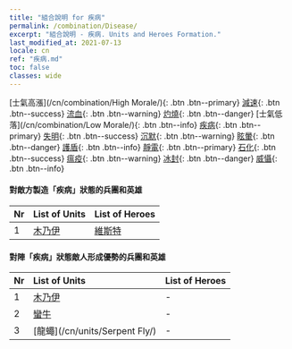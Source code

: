 ```yaml
---
title: "組合說明 for 疾病"
permalink: /combination/Disease/
excerpt: "組合說明 - 疾病. Units and Heroes Formation."
last_modified_at: 2021-07-13
locale: cn
ref: "疾病.md"
toc: false
classes: wide
---
```


  [士氣高漲](/cn/combination/High Morale/){: .btn .btn--primary} [減速](/cn/combination/Slow/){: .btn .btn--success} [流血](/cn/combination/Bleeding/){: .btn .btn--warning} [灼燒](/cn/combination/Burning/){: .btn .btn--danger} [士氣低落](/cn/combination/Low Morale/){: .btn .btn--info} [疾病](/cn/combination/Disease/){: .btn .btn--primary} [失明](/cn/combination/Blind/){: .btn .btn--success} [沉默](/cn/combination/Silence/){: .btn .btn--warning} [眩暈](/cn/combination/Stun/){: .btn .btn--danger} [護盾](/cn/combination/Shield/){: .btn .btn--info} [靜電](/cn/combination/Static/){: .btn .btn--primary} [石化](/cn/combination/Petrify/){: .btn .btn--success} [瘟疫](/cn/combination/Plague/){: .btn .btn--warning} [冰封](/cn/combination/Freeze/){: .btn .btn--danger} [威懾](/cn/combination/Deterrence/){: .btn .btn--info} 


#### 對敵方製造「疾病」狀態的兵團和英雄

  | Nr |  List of Units  | List of Heroes | 
  |:---|:----------------|:---------------| 
  | 1 | [木乃伊](/cn/units/Mummy/) | [維斯特](/cn/heroes/Wystan/) |


#### 對陣「疾病」狀態敵人形成優勢的兵團和英雄

  | Nr |  List of Units  | List of Heroes | 
  |:---|:----------------|:---------------| 
  | 1 | [木乃伊](/cn/units/Mummy/) | - |
  | 2 | [蠻牛](/cn/units/Gorgon/) | - |
  | 3 | [龍蠅](/cn/units/Serpent Fly/) | - |
